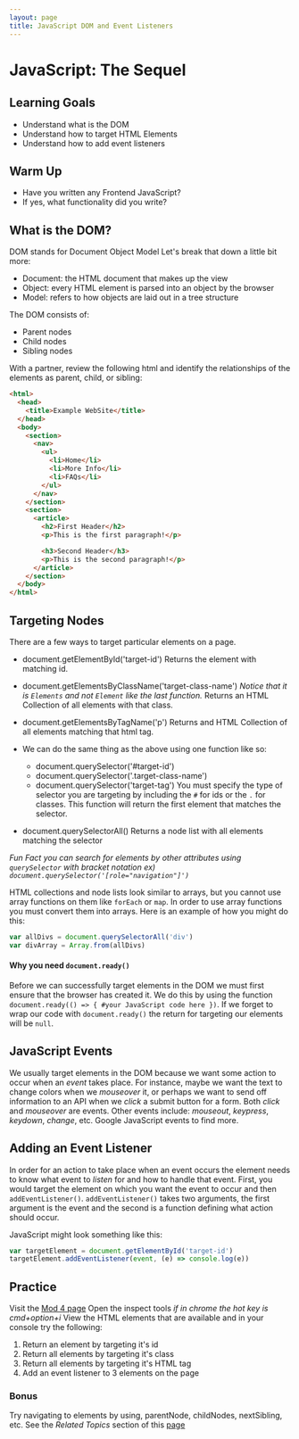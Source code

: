 ```yaml
---
layout: page
title: JavaScript DOM and Event Listeners
---
```


# JavaScript: The Sequel

## Learning Goals

- Understand what is the DOM
- Understand how to target HTML Elements
- Understand how to add event listeners

## Warm Up

- Have you written any Frontend JavaScript?
- If yes, what functionality did you write?

## What is the DOM?

DOM stands for Document Object Model
Let's break that down a little bit more:

- Document: the HTML document that makes up the view
- Object: every HTML element is parsed into an object by the browser
- Model: refers to how objects are laid out in a tree structure

The DOM consists of:
  * Parent nodes
  * Child nodes
  * Sibling nodes

With a partner, review the following html and identify the relationships of the elements as parent, child, or sibling:

```html
<html>
  <head>
    <title>Example WebSite</title>
  </head>
  <body>
    <section>
      <nav>
        <ul>
          <li>Home</li>
          <li>More Info</li>
          <li>FAQs</li>
        </ul>
      </nav>
    </section>
    <section>
      <article>
        <h2>First Header</h2>
        <p>This is the first paragraph!</p>

        <h3>Second Header</h3>
        <p>This is the second paragraph!</p>
      </article>
    </section>
  </body>
</html>
```

## Targeting Nodes

There are a few ways to target particular elements on a page.

- document.getElementById('target-id')
  Returns the element with matching id.

- document.getElementsByClassName('target-class-name')
  _Notice that it is `Elements` and not `Element` like the last function._
  Returns an HTML Collection of all elements with that class.

- document.getElementsByTagName('p')
  Returns and HTML Collection of all elements matching that html tag.

- We can do the same thing as the above using one function like so:
    - document.querySelector('#target-id')
    - document.querySelector('.target-class-name')
    - document.querySelector('target-tag')
  You must specify the type of selector you are targeting by including the `#` for ids or the `.` for classes.
  This function will return the first element that matches the selector.

- document.querySelectorAll()
  Returns a node list with all elements matching the selector

_Fun Fact you can search for elements by other attributes using `querySelector` with bracket notation ex) `document.querySelector('[role="navigation"]')`_

HTML collections and node lists look similar to arrays, but you cannot use array functions on them like `forEach` or `map`. In order to use array functions you must convert them into arrays. Here is an example of how you might do this:

```javascript
var allDivs = document.querySelectorAll('div')
var divArray = Array.from(allDivs)
```


#### Why you need `document.ready()`

Before we can successfully target elements in the DOM we must first ensure that the browser has created it. We do this by using the function `document.ready(() => { #your JavaScript code here })`.
If we forget to wrap our code with `document.ready()` the return for targeting our elements will be `null`.

## JavaScript Events

We usually target elements in the DOM because we want some action to occur when an _event_ takes place. For instance, maybe we want the text to change colors when we _mouseover_ it, or perhaps we want to send off information to an API when we _click_ a submit button for a form.
Both _click_ and _mouseover_ are events. Other events include: _mouseout_, _keypress_, _keydown_, _change_, etc. Google JavaScript events to find more.


## Adding an Event Listener

In order for an action to take place when an event occurs the element needs to know what event to _listen_ for and how to handle that event. First, you would target the element on which you want the event to occur and then `addEventListener()`. `addEventListener()` takes two arguments, the first argument is the event and the second is a function defining what action should occur.

JavaScript might look something like this:

```javascript
var targetElement = document.getElementById('target-id')
targetElement.addEventListener(event, (e) => console.log(e))
```

## Practice

Visit the [Mod 4 page](https://backend.turing.edu/module4/)
Open the inspect tools _if in chrome the hot key is cmd+option+i_
View the HTML elements that are available and in your console try the following:

  1. Return an element by targeting it's id
  2. Return all elements by targeting it's class
  3. Return all elements by targeting it's HTML tag
  4. Add an event listener to 3 elements on the page

### Bonus

Try navigating to elements by using, parentNode, childNodes, nextSibling, etc.
See the _Related Topics_ section of this [page](https://developer.mozilla.org/en-US/docs/Web/API/Node/childNodes)